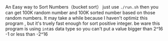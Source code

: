 An Easy way to Sort Numbers（bucket sort）
just use ```./run.sh``` then you can get 100K random number and 100K sorted number based on those random numbers.
It may take a while because I haven't optimiz this program , but it's truely fast enough for sort positive integer.  be ware this program is using ```int```as data type so you can't put a value bigger than 2^16 -1 or less than -2^16

